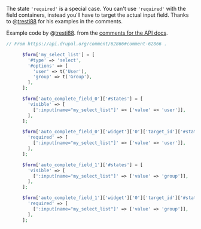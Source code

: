 The state `'required'` is a special case. You can't use `'required'` with the field containers, instead you'll have to target the actual input field. Thanks to @[tresti88](https://www.drupal.org/u/tresti88) for his examples in the comments.

Example code by @[tresti88](https://www.drupal.org/u/tresti88). from the [comments for the API docs](https://api.drupal.org/comment/62866#comment-62866).

```php
// From https://api.drupal.org/comment/62866#comment-62866 .

      $form['my_select_list'] = [
        '#type' => 'select',
        '#options' => [
          'user' => t('User'),
          'group' => t('Group'),
        ],
      ];

      $form['auto_complete_field_0']['#states'] = [
        'visible' => [
          [':input[name="my_select_list"]' => ['value' => 'user']],
        ],
      ];

      $form['auto_complete_field_0']['widget']['0']['target_id']['#states'] = [
        'required' => [
          [':input[name="my_select_list"]' => ['value' => 'user']],
        ],
      ];

      $form['auto_complete_field_1']['#states'] = [
        'visible' => [
          [':input[name="my_select_list"]' => ['value' => 'group']],
        ],
      ];

      $form['auto_complete_field_1']['widget']['0']['target_id']['#states'] = [
        'required' => [
          [':input[name="my_select_list"]' => ['value' => 'group']],
        ],
      ];
```